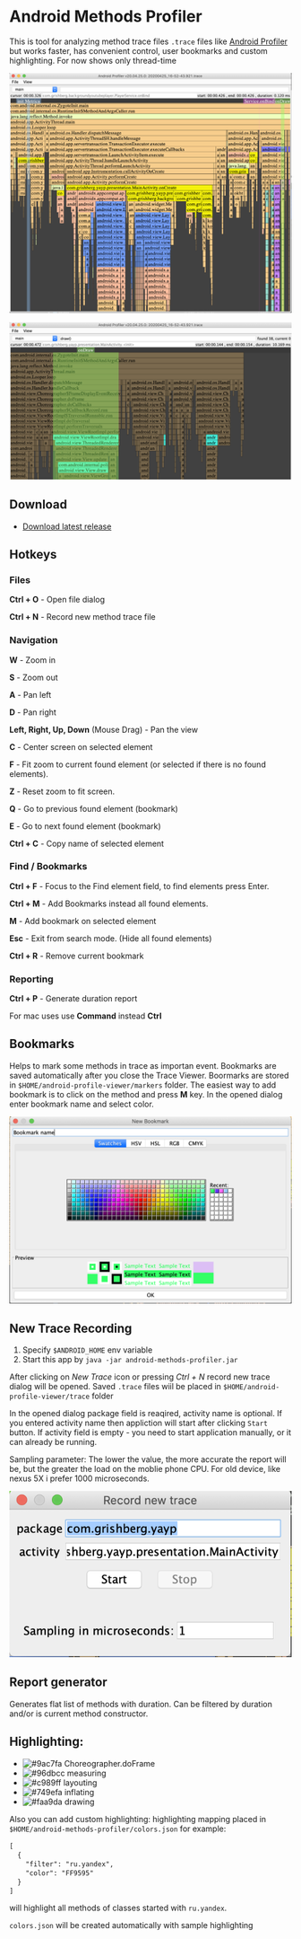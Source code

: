 # Android Methods Profiler
This is tool for analyzing method trace files `.trace` files like [Android Profiler](https://developer.android.com/studio/profile/android-profiler) but works faster, has convenient control, user bookmarks and custom highlighting.
For now shows only thread-time

![preview](assets/preview.png)

![find in trace](assets/find.png)

## Download
- [Download latest release](https://github.com/Grigory-Rylov/android-methods-profiler/releases)

## Hotkeys
### Files
**Ctrl + O** - Open file dialog

**Ctrl + N** - Record new method trace file

### Navigation
**W** - Zoom in

**S** - Zoom out

**A** - Pan left

**D** - Pan right

**Left, Right, Up, Down** (Mouse Drag) -  Pan the view 

**C** - Center screen on selected element

**F** - Fit zoom to current found element (or selected if there is no found elements).

**Z** - Reset zoom to fit screen.

**Q** - Go to previous found element (bookmark)

**E** - Go to next found element (bookmark)

**Ctrl + C** - Copy name of selected element

### Find / Bookmarks
**Ctrl + F** - Focus to the Find element field, to find elements press Enter.

**Ctrl + M** - Add Bookmarks instead all found elements.

**M** - Add bookmark on selected element

**Esc** - Exit from search mode. (Hide all found elements)

**Ctrl + R** - Remove current bookmark

### Reporting
**Ctrl + P** - Generate duration report

For mac uses use **Command** instead **Ctrl**

## Bookmarks
Helps to mark some methods in trace as importan event.
Bookmarks are saved automatically after you close the Trace Viewer.
Boormarks are stored in `$HOME/android-profile-viewer/markers` folder.
The easiest way to add bookmark is to click on the method and press **M** key.
In the opened dialog enter bookmark name and select color.

![Add bookmarks](assets/add_bookmark.png)

## New Trace Recording
1) Specify `$ANDROID_HOME` env variable
2) Start this app by `java -jar android-methods-profiler.jar`

After clicking on *New Trace* icon or pressing *Ctrl + N* record new trace dialog will be opened.
Saved `.trace` files wiil be placed in `$HOME/android-profile-viewer/trace` folder

In the opened dialog package field is reaqired, activity name is optional.
If you entered activity name then appliction will start after clicking `Start` button.
If activity field is empty - you need to start application manually, or it can already be running.

Sampling parameter: The lower the value, the more accurate the report will be, but the greater the load on the moblie phone CPU. For old device, like nexus 5X i prefer 1000 microseconds.
 
![Record new trace](assets/record_new_trace.png)

## Report generator
Generates flat list of methods with duration. Can be filtered by duration and/or is current method constructor.

## Highlighting: 
- ![#9ac7fa](https://placehold.it/20/9ac7fa?text=+) Choreographer.doFrame
- ![#96dbcc](https://placehold.it/20/96dbcc?text=+) measuring
- ![#c989ff](https://placehold.it/20/c989ff?text=+) layouting
- ![#749efa](https://placehold.it/20/749efa?text=+) inflating
- ![#faa9da](https://placehold.it/20/faa9da?text=+) drawing

Also you can add custom highlighting:
highlighting mapping placed in `$HOME/android-methods-profiler/colors.json`
for example:
```
[
  {
    "filter": "ru.yandex",
    "color": "FF9595"
  }
]
```
will highlight all methods of classes started with `ru.yandex`.

`colors.json` will be created automatically with sample highlighting
